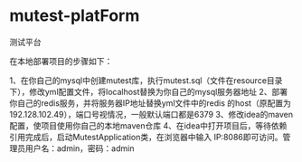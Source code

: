 # mutest-platForm
测试平台

在本地部署项目的步骤如下：

1、在你自己的mysql中创建mutest库，执行mutest.sql（文件在resource目录下），修改yml配置文件，将localhost替换为你自己的mysql服务器地址
2、部署你自己的redis服务，并将服务器IP地址替换yml文件中的redis 的host（原配置为192.128.102.49），端口号视情况，一般默认端口都是6379
3、修改idea的maven配置，使项目使用你自己的本地maven仓库
4、在idea中打开项目后，等待依赖引用完成后，启动MutestApplication类，在浏览器中输入  IP:8086即可访问。管理员用户名：admin，密码：admin
